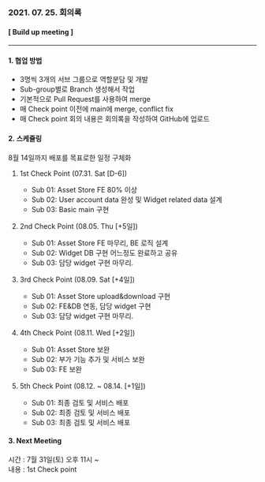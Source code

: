 ### 2021. 07. 25. 회의록
#### [ Build up meeting ]
<hr style="height: 1px;"></hr>

#### 1. 협업 방법
  - 3명씩 3개의 서브 그룹으로 역할분담 및 개발
  - Sub-group별로 Branch 생성해서 작업
  - 기본적으로 Pull Request를 사용하여 merge
  - 매 Check point 이전에 main에 merge, conflict fix
  - 매 Check point 회의 내용은 회의록을 작성하여 GitHub에 업로드
  

#### 2. 스케쥴링
8월 14일까지 배포를 목표로한 일정 구체화


1. 1st Check Point (07.31. Sat [D-6])
   - Sub 01: Asset Store FE 80% 이상
   - Sub 02: User account data 완성 및 Widget related data 설계
   - Sub 03: Basic main 구현

2. 2nd Check Point (08.05. Thu [+5일])
    - Sub 01: Asset Store FE 마무리, BE 로직 설계
    - Sub 02: Widget DB 구현 어느정도 완료하고 공유
    - Sub 03: 담당 widget 구현 마무리.

3. 3rd Check Point (08.09. Sat [+4일])
    - Sub 01: Asset Store upload&download 구현
    - Sub 02: FE&DB 연동, 담당 widget 구현
    - Sub 03: 담당 widget 구현 마무리.
   
4. 4th Check Point (08.11. Wed [+2일])
    - Sub 01: Asset Store 보완
    - Sub 02: 부가 기능 추가 및 서비스 보완
    - Sub 03: FE 보완

5. 5th Check Point (08.12. ~ 08.14. [+1일])
    - Sub 01: 최종 검토 및 서비스 배포
    - Sub 02: 최종 검토 및 서비스 배포
    - Sub 03: 최종 검토 및 서비스 배포


#### 3. Next Meeting
시간 : 7월 31일(토) 오후 11시 ~ \
내용 : 1st Check point